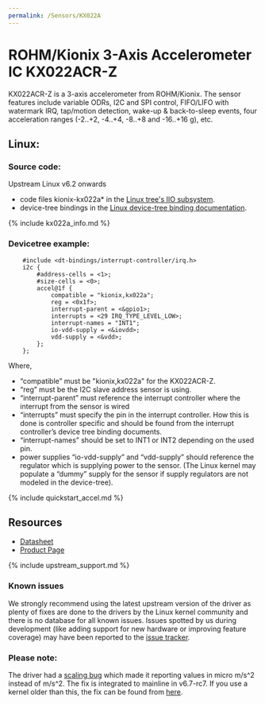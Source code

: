 ```yaml
---
permalink: /Sensors/KX022A
---
```


# ROHM/Kionix 3-Axis Accelerometer IC KX022ACR-Z

KX022ACR-Z is a 3-axis accelerometer from ROHM/Kionix. The sensor features include variable ODRs, I2C and SPI control, FIFO/LIFO with watermark IRQ, tap/motion detection, wake-up & back-to-sleep events, four acceleration ranges (-2..+2, -4..+4, -8..+8 and -16..+16 g), etc.

## Linux:

### Source code:
Upstream Linux v6.2 onwards 
- code files kionix-kx022a* in the [Linux tree's IIO subsystem](https://git.kernel.org/pub/scm/linux/kernel/git/torvalds/linux.git/tree/drivers/iio/accel).
- device-tree bindings in the [Linux device-tree binding documentation](https://git.kernel.org/pub/scm/linux/kernel/git/torvalds/linux.git/tree/Documentation/devicetree/bindings/iio/accel/kionix,kx022a.yaml).

<!-- If you're reading the raw-text, you can find the included stuff from the _includes folder.
Or you can head to the and not the pages in https://rohmsemiconductor.github.io/Linux-Kernel-Sensor-Drivers/
and see the processed output -->

{% include kx022a_info.md %}

### Devicetree example:

```
    #include <dt-bindings/interrupt-controller/irq.h>
    i2c {
        #address-cells = <1>;
        #size-cells = <0>;
        accel@1f {
            compatible = "kionix,kx022a";
            reg = <0x1f>;
            interrupt-parent = <&gpio1>;
            interrupts = <29 IRQ_TYPE_LEVEL_LOW>;
            interrupt-names = "INT1";
            io-vdd-supply = <&iovdd>;
            vdd-supply = <&vdd>;
        };
    };
 ```

Where,

- “compatible” must be "kionix,kx022a" for the KX022ACR-Z.
- “reg” must be the I2C slave address sensor is using.
- “interrupt-parent” must reference the interrupt controller where the interrupt from the sensor is wired 
- “interrupts” must specify the pin in the interrupt controller. How this is done is controller specific and should be found from the interrupt controller’s device tree binding documents.
- “interrupt-names” should be set to INT1 or INT2 depending on the used pin.
- power supplies “io-vdd-supply” and “vdd-supply” should reference the regulator which is supplying power to the sensor. (The Linux kernel may populate a “dummy” supply for the sensor if supply regulators are not modeled in the device-tree).

<!-- If you're reading the raw-text, you can find the included stuff from the _includes folder.
Or you can head to the and not the pages in https://rohmsemiconductor.github.io/Linux-Kernel-Sensor-Drivers/
and see the processed output -->
{% include quickstart_accel.md %}

## Resources
- [Datasheet](https://fscdn.rohm.com/kionix/en/datasheet/kx022acr-z-e.pdf)
- [Product Page](https://www.rohm.com/products/sensors-mems/accelerometer-ics/kx022acr-z-product#productDetail)

{% include upstream_support.md %}

### Known issues
We strongly recommend using the latest upstream version of the driver as plenty of fixes are done to the drivers by the Linux kernel community and there is no database for all known issues. Issues spotted by us during development (like adding support for new hardware or improving feature coverage) may have been reported to the [issue tracker](https://github.com/RohmSemiconductor/Linux-Kernel-Sensor-Drivers/issues?q=is%3Aissue+repo%3ALinux-Kernel-Sensor-Drivers+KX022A+in%3Atitle).

### Please note:

The driver had a [scaling bug](https://github.com/RohmSemiconductor/Linux-Kernel-Sensor-Drivers/issues/5) which made it reporting values in micro m/s^2 instead of m/s^2. The fix is integrated to mainline in v6.7-rc7. If you use a kernel older than this, the fix can be found from [here](https://lore.kernel.org/all/ZTEt7NqfDHPOkm8j@dc78bmyyyyyyyyyyyyydt-3.rev.dnainternet.fi/).
